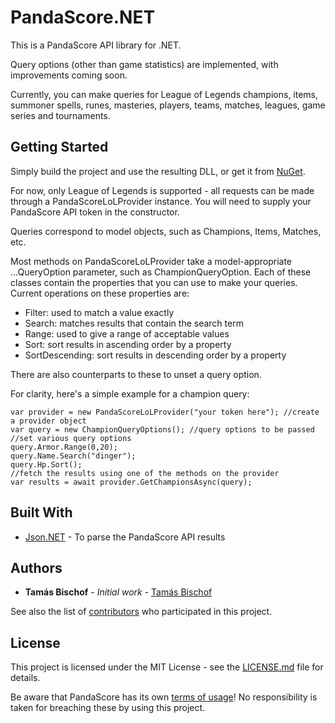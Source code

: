 ﻿# PandaScore.NET

This is a PandaScore API library for .NET.

Query options (other than game statistics) are implemented, with improvements coming soon.

Currently, you can make queries for League of Legends champions, items, summoner spells, runes, masteries, players, teams, matches, leagues, game series and tournaments.

## Getting Started

Simply build the project and use the resulting DLL, or get it from [NuGet](https://www.nuget.org/packages/PandaScore.NET/).

For now, only League of Legends is supported - all requests can be made through a PandaScoreLoLProvider instance. You will need to supply your PandaScore API token in the constructor.

Queries correspond to model objects, such as Champions, Items, Matches, etc.

Most methods on PandaScoreLoLProvider take a model-appropriate ...QueryOption parameter, such as ChampionQueryOption. Each of these classes contain the properties that you can use to make your queries. 
Current operations on these properties are:

* Filter: used to match a value exactly
* Search: matches results that contain the search term
* Range: used to give a range of acceptable values
* Sort: sort results in ascending order by a property
* SortDescending: sort results in descending order by a property

There are also counterparts to these to unset a query option.

For clarity, here's a simple example for a champion query:
```
var provider = new PandaScoreLoLProvider("your token here"); //create a provider object
var query = new ChampionQueryOptions(); //query options to be passed
//set various query options
query.Armor.Range(0,20);
query.Name.Search("dinger");
query.Hp.Sort();
//fetch the results using one of the methods on the provider
var results = await provider.GetChampionsAsync(query);
```

## Built With

* [Json.NET](https://www.newtonsoft.com/json) - To parse the PandaScore API results

## Authors

* **Tamás Bischof** - *Initial work* - [Tamás Bischof](http://www.bischoftamas.com)

See also the list of [contributors](https://github.com/tamasbischof/PandaScore.NET/contributors) who participated in this project.

## License

This project is licensed under the MIT License - see the [LICENSE.md](LICENSE.md) file for details.

Be aware that PandaScore has its own [terms of usage](https://pandascore.co/terms)! No responsibility is taken for breaching these by using this project.
